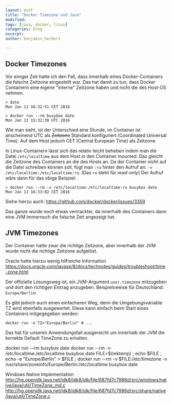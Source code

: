 ```yaml
---
layout: post
title: "Docker Timezone und Java"
modified:
tags: [java, docker, linux]
categories: blog
excerpt:
author: benjamin_herbert

---
```


## Docker Timezones

Vor einiger Zeit hatte ich den Fall, dass innerhalb eines Docker-Containers die falsche Zeitzone eingestellt war. Das hat damit zu tun, dass
Docker Containern eine eigene "interne" Zeitzone haben und nicht die des Host-OS nehmen.

```
> date
Mon Jan 11 16:32:51 CET 2016
```


```
> docker run --rm busybox date
Mon Jan 11 15:32:30 UTC 2016
```


Wie man sieht, ist der Unterschied eine Stunde, im Container ist anscheinend UTC als ~~Zeitzone~~ Standard konfiguriert (Coordinated Universal Time). Auf dem Host jedoch CET (Central European Time) als Zeitzone.

In Linux-Containern lässt sich das relativ leicht beheben indem man die Datei `/etc/localtime` aus dem Host in den Container mounted. Das gleicht die Zeitzone des Containers an die des Hosts an. Da der Container nicht 
auf die Datei schreiben können soll, fügt man `:ro` hinter den Aufruf an: `-v /etc/localtime:/etc/localtime:ro`. (Das `ro` steht für *read-only*)
Der Aufruf wäre dann für das obige Beispiel:

```
> docker run --rm -v /etc/localtime:/etc/localtime:ro busybox date
Mon Jan 11 16:33:02 CET 2016
```

Siehe hierzu auch: https://github.com/docker/docker/issues/3359

Das ganze wurde noch etwas vertrackter, da innerhalb des Containers dann eine JVM immernoch die falsche Zeit angezeigt hat.

## JVM Timezones

Der Container hatte zwar die richtige Zeitzone, aber innerhalb der JVM wurde nicht die richtige Zeitzone aufgelöst.

Oracle hatte hierzu wenig hilfreiche Information https://docs.oracle.com/javase/8/docs/technotes/guides/troubleshoot/time-zone.html

Der offizielle Lösungsweg ist, ein JVM-Argument `user.timezone` mitzugeben und dort den richtigen Eintrag anzugeben. Beispielsweise für Deutschland: `Europe/Berlin`:

Es gibt jedoch auch einen einfacheren Weg, denn die Umgebungsvariable TZ wird ebenfalls ausgewertet. Diese kann einfach beim Start eines Containers mitgegegeben werden:

```
docker run -e TZ="Europe/Berlin" # ...
```

Das hat für unseren Anwendungsfall ausgereicht um innerhalb der JVM die korrekte Default TimeZone zu erhalten.





docker run --rm busybox date
docker run --rm -v /etc/localtime:/etc/localtime  busybox date
FILE=$(mktemp) ; echo $FILE ; echo -e "Europe/Berlin" > $FILE ; docker run --rm -v $FILE:/etc/timezone -v /usr/share/zoneinfo/Europe/Berlin:/etc/localtime busybox date


Windows Native Implementation
http://hg.openjdk.java.net/jdk8/jdk8/jdk/file/687fd7c7986d/src/windows/native/java/util/TimeZone_md.c
http://hg.openjdk.java.net/jdk8/jdk8/jdk/file/687fd7c7986d/src/share/native/java/util/TimeZone.c

